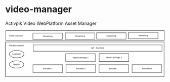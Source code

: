 # video-manager
Activpik Video WebPlatform Asset Manager

![Activpik Video infrastructure](docs/images/infrastructure.png)
